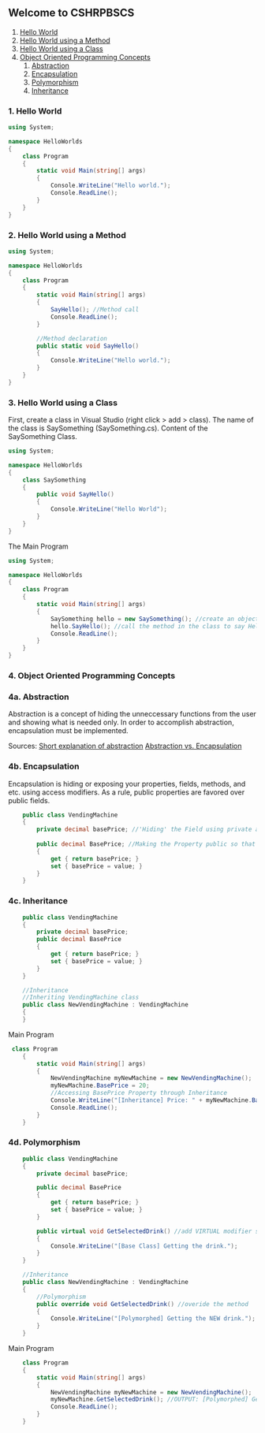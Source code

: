 ## Welcome to CSHRPBSCS

1. [Hello World](#item_1)
2. [Hello World using a Method](#item_2)
3. [Hello World using a Class](#item_3)
4. [Object Oriented Programming Concepts](#item_4)
    1. [Abstraction](#item_4a)
    2. [Encapsulation](#item_4b)
    3. [Polymorphism](#item_4c)
    4. [Inheritance](#item_4d)

### <a id="item_1"></a>1. Hello World

```c#
using System;

namespace HelloWorlds
{
    class Program
    {
        static void Main(string[] args)
        {
            Console.WriteLine("Hello world.");
            Console.ReadLine();
        }
    }
}
```

### <a id="item_2"></a>2. Hello World using a Method

```c#
using System;

namespace HelloWorlds
{
    class Program
    {
        static void Main(string[] args)
        {
            SayHello(); //Method call
            Console.ReadLine();
        }

        //Method declaration
        public static void SayHello()
        {
            Console.WriteLine("Hello world.");
        }
    }
}
```
### <a id="item_3"></a>3. Hello World using a Class

First, create a class in Visual Studio (right click > add > class).
The name of the class is SaySomething (SaySomething.cs).
Content of the SaySomething Class.
```c#
using System;

namespace HelloWorlds
{
    class SaySomething
    {
        public void SayHello()
        {
            Console.WriteLine("Hello World");
        }
    }
}
```
The Main Program
```csharp
using System;

namespace HelloWorlds
{
    class Program
    {
        static void Main(string[] args)
        {
            SaySomething hello = new SaySomething(); //create an object
            hello.SayHello(); //call the method in the class to say Hello!
            Console.ReadLine();
        }
    }
}
```

### <a id="item_4"></a>4. Object Oriented Programming Concepts
### <a id="item_4a"></a>4a. Abstraction

Abstraction is a concept of hiding the unneccessary functions from the user and showing what is needed only. In order to accomplish abstraction, encapsulation must be implemented.

Sources: 
[Short explanation of abstraction](https://www.youtube.com/watch?v=L1-zCdrx8Lk)
[Abstraction vs. Encapsulation](https://www.youtube.com/watch?v=1Q4I63-hKcY&t=676s)

### <a id="item_4b"></a>4b. Encapsulation

Encapsulation is hiding or exposing your properties, fields, methods, and etc. using access modifiers.
As a rule, public properties are favored over public fields.

```csharp
    public class VendingMachine
    {
        private decimal basePrice; //'Hiding' the Field using private access modifier
        
        public decimal BasePrice; //Making the Property public so that it can be accessed by the Main class
        {
            get { return basePrice; }
            set { basePrice = value; }
        }
    }
```

### <a id="item_4b"></a>4c. Inheritance

```csharp
    public class VendingMachine
    {
        private decimal basePrice;
        public decimal BasePrice
        {
            get { return basePrice; }
            set { basePrice = value; }
        }
    }

    //Inheritance
    //Inheriting VendingMachine class
    public class NewVendingMachine : VendingMachine
    {
    }
```

Main Program
```csharp
 class Program
    {
        static void Main(string[] args)
        {
            NewVendingMachine myNewMachine = new NewVendingMachine();
            myNewMachine.BasePrice = 20;
            //Accessing BasePrice Property through Inheritance
            Console.WriteLine("[Inheritance] Price: " + myNewMachine.BasePrice);
            Console.ReadLine();
        }
    }
```

### <a id="item_4b"></a>4d. Polymorphism

```csharp
    public class VendingMachine
    {
        private decimal basePrice;

        public decimal BasePrice
        {
            get { return basePrice; }
            set { basePrice = value; }
        }

        public virtual void GetSelectedDrink() //add VIRTUAL modifier so that it can be overridden
        {
            Console.WriteLine("[Base Class] Getting the drink.");
        }
    }

    //Inheritance
    public class NewVendingMachine : VendingMachine
    {
        //Polymorphism
        public override void GetSelectedDrink() //overide the method
        {
            Console.WriteLine("[Polymorphed] Getting the NEW drink.");
        }
    }
```

Main Program

```csharp
    class Program
    {
        static void Main(string[] args)
        {
            NewVendingMachine myNewMachine = new NewVendingMachine();
            myNewMachine.GetSelectedDrink(); //OUTPUT: [Polymorphed] Getting the NEW drink.
            Console.ReadLine();
        }
    }
```

